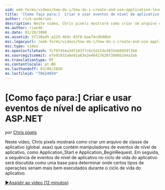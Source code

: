 ```yaml
---
uid: web-forms/videos/how-do-i/how-do-i-create-and-use-application-level-events-in-aspnet
title: '[Como faço para:]  Criar e usar eventos de nível de aplicativo no ASP.NET | Microsoft Docs'
author: rick-anderson
description: Neste vídeo, Chris pixels mostrará como criar um arquivo de classe de aplicativo (global. asax) que contenha manipuladores de eventos de nível de aplicativo, como Application_S...
ms.author: riande
ms.date: 01/28/2008
ms.assetid: 5f136ed5-a229-4b9c-83f8-bae74cdb98bd
msc.legacyurl: /web-forms/videos/how-do-i/how-do-i-create-and-use-application-level-events-in-aspnet
msc.type: video
ms.openlocfilehash: fc797454a3df103f7c6c5d314e3033e60959f3b8
ms.sourcegitcommit: e7e91932a6e91a63e2e46417626f39d6b244a3ab
ms.translationtype: MT
ms.contentlocale: pt-BR
ms.lasthandoff: 03/06/2020
ms.locfileid: "78624659"
---
```

# <a name="how-do-i--create-and-use-application-level-events-in-aspnet"></a>[Como faço para:]  Criar e usar eventos de nível de aplicativo no ASP.NET

por [Chris pixels](https://twitter.com/chrispels)

Neste vídeo, Chris pixels mostrará como criar um arquivo de classe de aplicativo (global. asax) que contém manipuladores de eventos de nível de aplicativo, como Application\_Start e Application\_BeginRequest. Em seguida, a sequência de eventos de nível de aplicativo no ciclo de vida do aplicativo será discutida como uma base para determinar onde certos tipos de operações seriam mais bem executados durante o ciclo de vida do aplicativo.

[&#9654;Assistir ao vídeo (12 minutos)](https://channel9.msdn.com/Blogs/ASP-NET-Site-Videos/how-do-i-create-and-use-application-level-events-in-aspnet)
